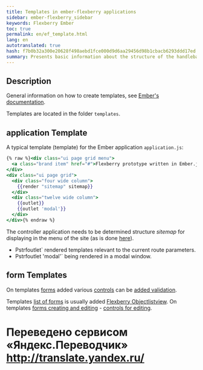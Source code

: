 ```yaml
--- 
title: Templates in ember-flexberry applications 
sidebar: ember-flexberry_sidebar 
keywords: Flexberry Ember 
toc: true 
permalink: en/ef_template.html 
lang: en 
autotranslated: true 
hash: f7b0b32a300e20628f498aebd1fce000d9d6aa29456d98b1cbacb6293ddd17ed 
summary: Presents basic information about the structure of the handlebars templates in ember-flexberry applications 
--- 
```


## Description 

General information on how to create templates, see [Ember's documentation](https://guides.emberjs.com/v2.4.0/templates/handlebars-basics/). 

Templates are located in the folder `templates`. 

## application Template 

A typical template (template) for the Ember application `application.js`: 

```hbs
{% raw %}<div class="ui page grid menu">
  <a class="brand item" href="#">Flexberry prototype written in Ember.js</a>
</div>
<div class="ui page grid">
  <div class="four wide column">
    {{render "sitemap" sitemap}}
  </div>
  <div class="twelve wide column">
    {{outlet}}
    {{outlet 'modal'}}
  </div>
</div>{% endraw %}
``` 

The controller application needs to be determined structure *sitemap* for displaying in the menu of the site (as is done [here](ef_controller.html)). 

* Pstrfoutlet` rendered templates relevant to the current route parameters. 
* Pstrfoutlet 'modal'` being rendered in a modal window. 

## form Templates 
On templates [forms](ef_forms.html) added various [controls](ef_controls.html) can be [added validation](efd_model-validation.html). 

Templates [list of forms](ef_forms.html) is usually added [Flexberry Objectlistview](ef_object-list-view.html). 
On templates [forms creating and editing](ef_edit-form.html) - [controls for editing](ef_controls.html). 



 # Переведено сервисом «Яндекс.Переводчик» http://translate.yandex.ru/
